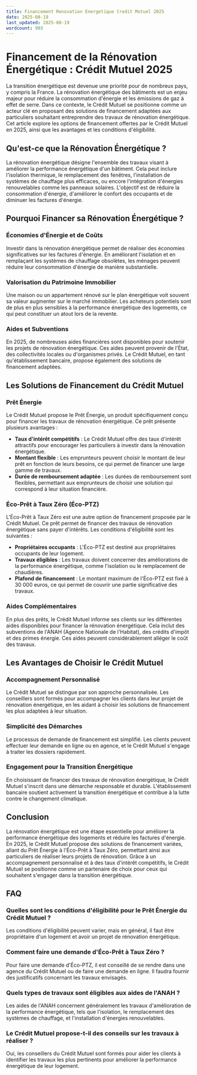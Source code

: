 ```yaml
---
title: Financement Renovation Energetique Credit Mutuel 2025
date: 2025-08-19
last_updated: 2025-08-19
wordcount: 903
---
```


# Financement de la Rénovation Énergétique : Crédit Mutuel 2025

La transition énergétique est devenue une priorité pour de nombreux pays, y compris la France. La rénovation énergétique des bâtiments est un enjeu majeur pour réduire la consommation d'énergie et les émissions de gaz à effet de serre. Dans ce contexte, le Crédit Mutuel se positionne comme un acteur clé en proposant des solutions de financement adaptées aux particuliers souhaitant entreprendre des travaux de rénovation énergétique. Cet article explore les options de financement offertes par le Crédit Mutuel en 2025, ainsi que les avantages et les conditions d'éligibilité.

## Qu'est-ce que la Rénovation Énergétique ?

La rénovation énergétique désigne l'ensemble des travaux visant à améliorer la performance énergétique d'un bâtiment. Cela peut inclure l'isolation thermique, le remplacement des fenêtres, l'installation de systèmes de chauffage plus efficaces, ou encore l'intégration d'énergies renouvelables comme les panneaux solaires. L'objectif est de réduire la consommation d'énergie, d'améliorer le confort des occupants et de diminuer les factures d'énergie.

## Pourquoi Financer sa Rénovation Énergétique ?

### Économies d'Énergie et de Coûts

Investir dans la rénovation énergétique permet de réaliser des économies significatives sur les factures d'énergie. En améliorant l'isolation et en remplaçant les systèmes de chauffage obsolètes, les ménages peuvent réduire leur consommation d'énergie de manière substantielle.

### Valorisation du Patrimoine Immobilier

Une maison ou un appartement rénové sur le plan énergétique voit souvent sa valeur augmenter sur le marché immobilier. Les acheteurs potentiels sont de plus en plus sensibles à la performance énergétique des logements, ce qui peut constituer un atout lors de la revente.

### Aides et Subventions

En 2025, de nombreuses aides financières sont disponibles pour soutenir les projets de rénovation énergétique. Ces aides peuvent provenir de l'État, des collectivités locales ou d'organismes privés. Le Crédit Mutuel, en tant qu'établissement bancaire, propose également des solutions de financement adaptées.

## Les Solutions de Financement du Crédit Mutuel

### Prêt Énergie

Le Crédit Mutuel propose le Prêt Énergie, un produit spécifiquement conçu pour financer les travaux de rénovation énergétique. Ce prêt présente plusieurs avantages :

- **Taux d'intérêt compétitifs** : Le Crédit Mutuel offre des taux d'intérêt attractifs pour encourager les particuliers à investir dans la rénovation énergétique.
- **Montant flexible** : Les emprunteurs peuvent choisir le montant de leur prêt en fonction de leurs besoins, ce qui permet de financer une large gamme de travaux.
- **Durée de remboursement adaptée** : Les durées de remboursement sont flexibles, permettant aux emprunteurs de choisir une solution qui correspond à leur situation financière.

### Éco-Prêt à Taux Zéro (Éco-PTZ)

L'Éco-Prêt à Taux Zéro est une autre option de financement proposée par le Crédit Mutuel. Ce prêt permet de financer des travaux de rénovation énergétique sans payer d'intérêts. Les conditions d'éligibilité sont les suivantes :

- **Propriétaires occupants** : L'Éco-PTZ est destiné aux propriétaires occupants de leur logement.
- **Travaux éligibles** : Les travaux doivent concerner des améliorations de la performance énergétique, comme l'isolation ou le remplacement de chaudières.
- **Plafond de financement** : Le montant maximum de l'Éco-PTZ est fixé à 30 000 euros, ce qui permet de couvrir une partie significative des travaux.

### Aides Complémentaires

En plus des prêts, le Crédit Mutuel informe ses clients sur les différentes aides disponibles pour financer la rénovation énergétique. Cela inclut des subventions de l'ANAH (Agence Nationale de l'Habitat), des crédits d'impôt et des primes énergie. Ces aides peuvent considérablement alléger le coût des travaux.

## Les Avantages de Choisir le Crédit Mutuel

### Accompagnement Personnalisé

Le Crédit Mutuel se distingue par son approche personnalisée. Les conseillers sont formés pour accompagner les clients dans leur projet de rénovation énergétique, en les aidant à choisir les solutions de financement les plus adaptées à leur situation.

### Simplicité des Démarches

Le processus de demande de financement est simplifié. Les clients peuvent effectuer leur demande en ligne ou en agence, et le Crédit Mutuel s'engage à traiter les dossiers rapidement.

### Engagement pour la Transition Énergétique

En choisissant de financer des travaux de rénovation énergétique, le Crédit Mutuel s'inscrit dans une démarche responsable et durable. L'établissement bancaire soutient activement la transition énergétique et contribue à la lutte contre le changement climatique.

## Conclusion

La rénovation énergétique est une étape essentielle pour améliorer la performance énergétique des logements et réduire les factures d'énergie. En 2025, le Crédit Mutuel propose des solutions de financement variées, allant du Prêt Énergie à l'Éco-Prêt à Taux Zéro, permettant ainsi aux particuliers de réaliser leurs projets de rénovation. Grâce à un accompagnement personnalisé et à des taux d'intérêt compétitifs, le Crédit Mutuel se positionne comme un partenaire de choix pour ceux qui souhaitent s'engager dans la transition énergétique.

## FAQ

### Quelles sont les conditions d'éligibilité pour le Prêt Énergie du Crédit Mutuel ?

Les conditions d'éligibilité peuvent varier, mais en général, il faut être propriétaire d'un logement et avoir un projet de rénovation énergétique.

### Comment faire une demande d'Éco-Prêt à Taux Zéro ?

Pour faire une demande d'Éco-PTZ, il est conseillé de se rendre dans une agence du Crédit Mutuel ou de faire une demande en ligne. Il faudra fournir des justificatifs concernant les travaux envisagés.

### Quels types de travaux sont éligibles aux aides de l'ANAH ?

Les aides de l'ANAH concernent généralement les travaux d'amélioration de la performance énergétique, tels que l'isolation, le remplacement des systèmes de chauffage, et l'installation d'énergies renouvelables.

### Le Crédit Mutuel propose-t-il des conseils sur les travaux à réaliser ?

Oui, les conseillers du Crédit Mutuel sont formés pour aider les clients à identifier les travaux les plus pertinents pour améliorer la performance énergétique de leur logement.